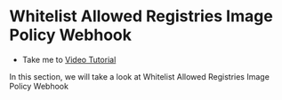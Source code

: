 # Whitelist Allowed Registries Image Policy Webhook
  - Take me to [Video Tutorial](https://kodekloud.com/courses/1378608/lectures/31704748)

In this section, we will take a look at Whitelist Allowed Registries Image Policy Webhook
